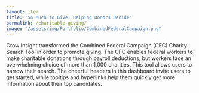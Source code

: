 ```yaml
---
layout: item
title: "So Much to Give: Helping Donors Decide"
permalink: /charitable-giving/
image: "/assets/img/Portfolio/CombinedFederalCampaign.png"
---
```

Crow Insight transformed the Combined Federal Campaign (CFC) Charity Search Tool in order to promote giving. The CFC enables federal workers to make charitable donations through payroll deductions, but workers face an overwhelming choice of more than 1,000 charities. This tool allows users to narrow their search.
The cheerful headers in this dashboard invite users to get started, while tooltips and hyperlinks help them quickly get more information about their top candidates.